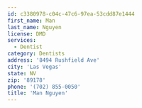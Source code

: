 ```yaml
---
id: c3380978-c04c-47c6-97ea-53cdd87e1444
first_name: Man
last_name: Nguyen
license: DMD
services:
  - Dentist
category: Dentists
address: '8494 Rushfield Ave'
city: 'Las Vegas'
state: NV
zip: '89178'
phone: '(702) 855-0050'
title: 'Man Nguyen'
---
```

